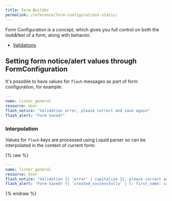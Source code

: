 ```yaml
---
title: Form Builder
permalink: /reference/form-configurations-static/
---
```


Form Configuration is a concept, which gives you full control on both the look&feel of a form, along with behavior.

* [Validations](/reference/form-configurations/validation)

## Setting form notice/alert values through FormConfiguration

It's possible to have values for `flash` messages as part of form configuration, for example:

```yml
---
name: lister_general
resource: User
flash_notice: "Validation error, please correct and save again"
flash_alert: "Form Saved!"
```

### Interpolation

Values for `flash` keys are processed using Liquid parser so can be interpolated in the context of current form:

{% raw %}
```yml
---
name: lister_general
resource: User
flash_notice: "Validation {{ 'error' | capitalize }}, please correct and save again"
flash_alert: "Form Saved! {{ 'created_successfully' | t: first_name: current_user.first_name }}"
```
{% endraw %}
